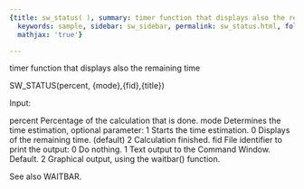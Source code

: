 ```yaml
---
{title: sw_status( ), summary: timer function that displays also the remaining time,
  keywords: sample, sidebar: sw_sidebar, permalink: sw_status.html, folder: swfiles,
  mathjax: 'true'}

---
```

timer function that displays also the remaining time
 
SW_STATUS(percent, {mode},{fid},{title})
 
Input:
 
percent   Percentage of the calculation that is done.
mode      Determines the time estimation, optional parameter:
              1   Starts the time estimation.
              0   Displays of the remaining time. (default)
              2   Calculation finished.
fid       File identifier to print the output:
              0   Do nothing.
              1   Text output to the Command Window. Default.
              2   Graphical output, using the waitbar() function.
 
See also WAITBAR.
 

